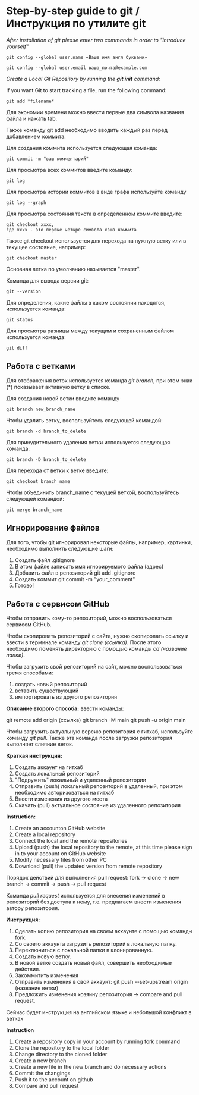 # Step-by-step guide to git / Инструкция по утилите git

*After installation of git please enter two commands in order to "introduce yourself"*

    git config --global user.name «Ваше имя англ буквами»

    git config --global user.email ваша_почта@example.com

*Create a Local Git Repository by running the __git init__ command:*

If you want Git to start tracking a file, run the following command:
 
    git add *filename*

Для экономии времени можно ввести первые два символа названия файла и нажать tab.

Также команду git add необходимо вводить каждый раз перед добавлением коммита.

Для создания коммита используется следующая команда:

    git commit -m "ваш комментарий"

Для просмотра всех коммитов введите команду: 

    git log
    
Для просмотра истории коммитов в виде графа используйте команду

    git log --graph

Для просмотра состояния текста в определенном коммите введите:

    git checkout xxxx,
    где xxxx - это первые четыре символа хэша коммита

Также git checkout используется для перехода на нужную ветку или в текущее состояние, например:

    git checkout master

Основная ветка по умолчанию называется "master".

Команда для вывода версии git:

    git --version

Для определения, какие файлы в каком состоянии находятся, используется команда:

    git status

Для просмотра разницы между текущим и сохраненным файлом используется команда:

    git diff

## Работа с ветками

Для отображения веток используется команда *git branch*, при этом знак (*) показывает активную ветку в списке.

Для создания новой ветки введите команду 

    git branch new_branch_name

Чтобы удалить ветку, воспользуйтесь следующей командой:

    git branch -d branch_to_delete
    
Для принудительного удаления ветки используется следующая команда:

    git branch -D branch_to_delete

Для перехода от ветки к ветке введите: 

    git checkout branch_name

Чтобы объединить branch_name с текущей веткой, воспользуйтесь следующей командой:

    git merge branch_name

## Игнорирование файлов

Для того, чтобы git игнорировал некоторые файлы, например, картинки, необходимо выполнить следующие шаги:
1. Создать файл .gitignore
2. В этом файле записать имя игнорируемого файла (адрес)
3. Добавить файл в репозиторий git add .gitignore
4. Создать коммит git commit -m "your_comment"
5. Готово!

## Работа с сервисом GitHub

Чтобы отправить кому-то репозиторий, можно воспользоваться сервисом GitHub.

Чтобы скопировать репозиторий с сайта, нужно скопировать ссылку и ввести в терминале команду *git clone (ссылка)*.
После этого необходимо поменять директорию с помощью команды *cd (название папки)*.

Чтобы загрузить свой репозиторий на сайт, можно воспользоваться тремя способами:
1. создать новый репозиторий 
2. вставить существующий
3. импортировать из другого репозитория

**Описание второго способа:**
ввести команды: 

git remote add origin (ссылка)
git branch -M main
git push -u origin main

Чтобы загрузить актуальную версию репозитория с гитхаб, используйте команду *git pull*.
Также эта команда после загрузки репозитория выполняет слияние веток.

**Краткая инструкция:**
1. Создать аккаунт на гитхаб
2. Создать локальный репозиторий
3. "Подружить" локальный и удаленный репозитории
4. Отправить (push) локальный репозиторий в удаленный, при этом необходимо авторизоваться на гитхаб
5. Внести изменения из другого места
6. Скачать (pull) актуальное состояние из удаленного репозитория

**Instruction:**
1. Create an accounton GitHub website
2. Create a local repository
3. Connect the local and the remote repositories
4. Upload (push) the local repository to the remote, at this time please sign in to your account on GitHub website
5. Modify necessary files from other PC
6. Download (pull) the updated version from remote repository

Порядок действий для выполнения pull request:
fork -> clone -> new branch -> commit -> push -> pull request 

Команда *pull request* используется для внесения изменений в репозиторий без доступа к нему, т.е. предлагаем внести изменения автору репозитория.

**Инструкция:**
1. Сделать копию репозитория на своем аккаунте с помощью команды fork.
2. Со своего аккаунта загрузить репозиторий в локальную папку.
3. Переключиться с локальной папки в клонированную.
4. Создать новую ветку.
5. В новой ветке создать новый файл, совершить необходимые действия.
6. Закоммитить изменения
7. Отправить изменения в свой аккаунт: git push --set-upstream origin (название ветки)
8. Предложить изменения хозяину репозитория -> compare and pull request.

Сейчас будет инструкция на английском языке и небольшой конфликт в ветках

**Instruction**
1. Create a repository copy in your account by running fork command
2. Clone the repository to the local folder
3. Change directory to the cloned folder
4. Create a new branch
5. Create a new file in the new branch and do necessary actions
6. Commit the changings
7. Push it to the account on github
8. Compare and pull request
